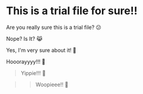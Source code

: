 # This is a trial file for sure!!

Are you really sure this is a trial file? 😕

Nope? Is It? 😹

Yes, I'm very sure about it! 🤩

Hooorayyyy!!! 🎉

> Yippie!!! 🥳

>> Woopieee!! 👯
